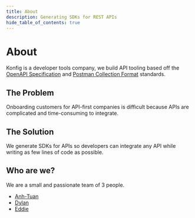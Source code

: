 ```yaml
---
title: About
description: Generating SDKs for REST APIs
hide_table_of_contents: true
---
```


# About

Konfig is a developer tools company, we build API tooling based off the [OpenAPI
Specification](https://swagger.io/specification/) and [Postman Collection Format](https://schema.postman.com/collection/json/v2.1.0/draft-07/collection.json) standards.

## The Problem

Onboarding customers for API-first companies is difficult because APIs are
complicated and time-consuming to integrate.

## The Solution

We generate SDKs for APIs so developers can integrate any API while writing as
few lines of code as possible.

## Who are we?

We are a small and passionate team of 3 people.

- [Anh-Tuan](https://www.linkedin.com/in/anhtuanbui2/)
- [Dylan](https://www.linkedin.com/in/dphuang2/)
- [Eddie](https://www.linkedin.com/in/eddie-chayes/)
